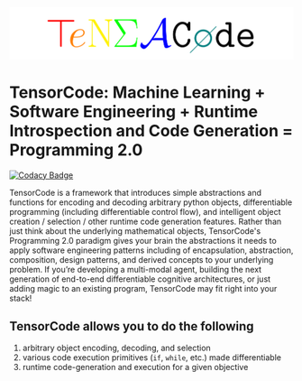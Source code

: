 ![](assets/img/logo-color.png)

# TensorCode: Machine Learning + Software Engineering + Runtime Introspection and Code Generation = Programming 2.0

[![Codacy Badge](https://app.codacy.com/project/badge/Grade/e312dd5bba3641b0a5dafbb55b426f67)](https://www.codacy.com/gh/Limboid/tensorcode/dashboard?utm_source=github.com&amp;utm_medium=referral&amp;utm_content=Limboid/tensorcode&amp;utm_campaign=Badge_Grade)

TensorCode is a framework that introduces simple abstractions and functions for encoding and decoding arbitrary python objects, differentiable programming (including differentiable control flow), and intelligent object creation / selection / other runtime code generation features. Rather than just think about the underlying mathematical objects, TensorCode's Programming 2.0 paradigm gives your brain the abstractions it needs to apply software engineering patterns including of encapsulation, abstraction, composition, design patterns, and derived concepts to your underlying problem. If you’re developing a multi-modal agent, building the next generation of end-to-end differentiable cognitive architectures, or just adding magic to an existing program, TensorCode may fit right into your stack!

## TensorCode allows you to do the following

1. arbitrary object encoding, decoding, and selection
2. various code execution primitives (`if`, `while`, etc.) made differentiable
3. runtime code-generation and execution for a given objective
